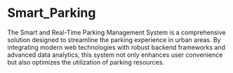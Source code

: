 # Smart_Parking
The Smart and Real-Time Parking Management System is a comprehensive solution designed to streamline the parking experience in urban areas. By integrating modern web technologies with robust backend frameworks and advanced data analytics, this system not only enhances user convenience but also optimizes the utilization of parking resources.
